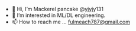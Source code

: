 - 👋 Hi, I’m Mackerel pancake @yjyjy131
- 👀 I’m interested in ML/DL engineering.
- 📫 How to reach me ... fulmeach787@gmail.com

<!---
yjyjy131/yjyjy131 is a ✨ special ✨ repository because its `README.md` (this file) appears on your GitHub profile.
You can click the Preview link to take a look at your changes.
--->
